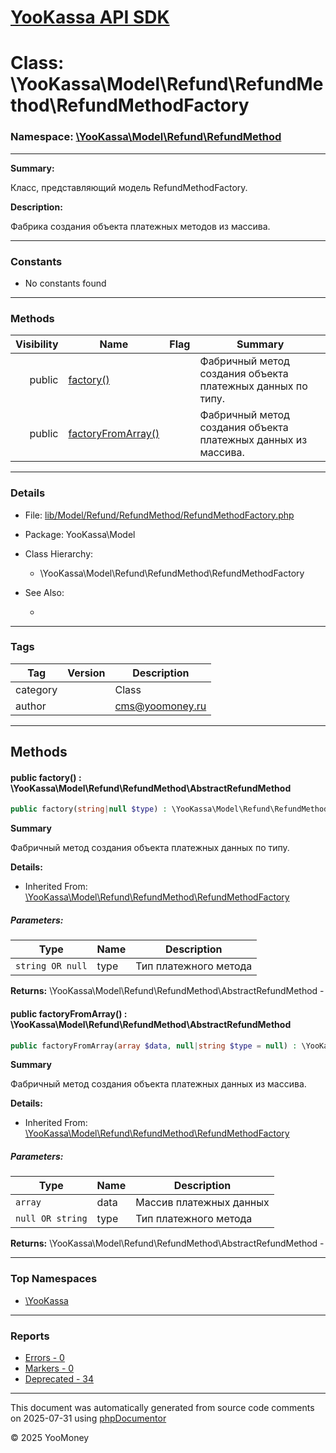 # [YooKassa API SDK](../home.md)

# Class: \YooKassa\Model\Refund\RefundMethod\RefundMethodFactory
### Namespace: [\YooKassa\Model\Refund\RefundMethod](../namespaces/yookassa-model-refund-refundmethod.md)
---
**Summary:**

Класс, представляющий модель RefundMethodFactory.

**Description:**

Фабрика создания объекта платежных методов из массива.

---
### Constants
* No constants found

---
### Methods
| Visibility | Name | Flag | Summary |
| ----------:| ---- | ---- | ------- |
| public | [factory()](../classes/YooKassa-Model-Refund-RefundMethod-RefundMethodFactory.md#method_factory) |  | Фабричный метод создания объекта платежных данных по типу. |
| public | [factoryFromArray()](../classes/YooKassa-Model-Refund-RefundMethod-RefundMethodFactory.md#method_factoryFromArray) |  | Фабричный метод создания объекта платежных данных из массива. |

---
### Details
* File: [lib/Model/Refund/RefundMethod/RefundMethodFactory.php](../../lib/Model/Refund/RefundMethod/RefundMethodFactory.php)
* Package: YooKassa\Model
* Class Hierarchy:
  * \YooKassa\Model\Refund\RefundMethod\RefundMethodFactory

* See Also:
  * [](https://yookassa.ru/developers/api)

---
### Tags
| Tag | Version | Description |
| --- | ------- | ----------- |
| category |  | Class |
| author |  | cms@yoomoney.ru |

---
## Methods
<a name="method_factory" class="anchor"></a>
#### public factory() : \YooKassa\Model\Refund\RefundMethod\AbstractRefundMethod

```php
public factory(string|null $type) : \YooKassa\Model\Refund\RefundMethod\AbstractRefundMethod
```

**Summary**

Фабричный метод создания объекта платежных данных по типу.

**Details:**
* Inherited From: [\YooKassa\Model\Refund\RefundMethod\RefundMethodFactory](../classes/YooKassa-Model-Refund-RefundMethod-RefundMethodFactory.md)

##### Parameters:
| Type | Name | Description |
| ---- | ---- | ----------- |
| <code lang="php">string OR null</code> | type  | Тип платежного метода |

**Returns:** \YooKassa\Model\Refund\RefundMethod\AbstractRefundMethod - 


<a name="method_factoryFromArray" class="anchor"></a>
#### public factoryFromArray() : \YooKassa\Model\Refund\RefundMethod\AbstractRefundMethod

```php
public factoryFromArray(array $data, null|string $type = null) : \YooKassa\Model\Refund\RefundMethod\AbstractRefundMethod
```

**Summary**

Фабричный метод создания объекта платежных данных из массива.

**Details:**
* Inherited From: [\YooKassa\Model\Refund\RefundMethod\RefundMethodFactory](../classes/YooKassa-Model-Refund-RefundMethod-RefundMethodFactory.md)

##### Parameters:
| Type | Name | Description |
| ---- | ---- | ----------- |
| <code lang="php">array</code> | data  | Массив платежных данных |
| <code lang="php">null OR string</code> | type  | Тип платежного метода |

**Returns:** \YooKassa\Model\Refund\RefundMethod\AbstractRefundMethod - 



---

### Top Namespaces

* [\YooKassa](../namespaces/yookassa.md)

---

### Reports
* [Errors - 0](../reports/errors.md)
* [Markers - 0](../reports/markers.md)
* [Deprecated - 34](../reports/deprecated.md)

---

This document was automatically generated from source code comments on 2025-07-31 using [phpDocumentor](http://www.phpdoc.org/)

&copy; 2025 YooMoney